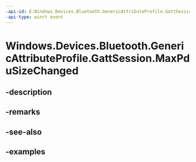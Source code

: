 ```yaml
---
-api-id: E:Windows.Devices.Bluetooth.GenericAttributeProfile.GattSession.MaxPduSizeChanged
-api-type: winrt event
---
```


<!-- Event syntax.
public event TypedEventHandler MaxPduSizeChanged<GattSession,  object>
-->

# Windows.Devices.Bluetooth.GenericAttributeProfile.GattSession.MaxPduSizeChanged

## -description

## -remarks

## -see-also

## -examples

